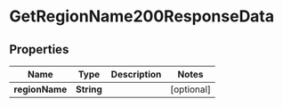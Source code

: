 

# GetRegionName200ResponseData


## Properties

| Name | Type | Description | Notes |
|------------ | ------------- | ------------- | -------------|
|**regionName** | **String** |  |  [optional] |



